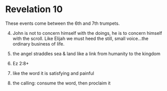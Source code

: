 # Revelation 10

These events come between the 6th and 7th trumpets.


4) John is not to concern himself with the doings, he is to concern himself with the scroll.  Like Elijah we must heed the still, small voice...the ordinary business of life.


8) the angel straddles sea & land like a link from humanity to the kingdom

9) Ez 2:8+

10) like the word it is satisfying and painful

11) the calling: consume the word, then proclaim it

